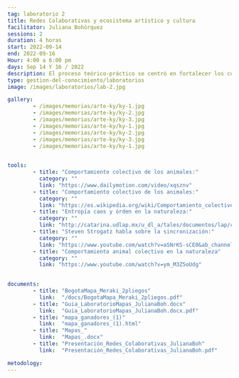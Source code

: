 ```yaml
---
tag: laboratorio 2
title: Redes Colaborativas y ecosistema artístico y cultura
facilitator: Juliana Bohórquez 
sessions: 2
duration: 4 horas
start: 2022-09-14
end: 2022-09-16
Hour: 4:00 a 6:00 pm
days: Sep 14 Y 16 / 2022
description: El proceso teórico-práctico se centró en fortalecer los conceptos de redes colaborativas y del ecosistema cultural y artístico en Bogotá, a través de los conceptos de dinámicas de colaboración ecosistémica y tipos de interacción basados en el pensamiento sistémico y la bioinspiración. 
type: gestion-del-conocimiento/laboratorios
image: /images/laboratorios/lab-2.jpg

gallery:
        - /images/memorias/arte-ky/ky-1.jpg
        - /images/memorias/arte-ky/ky-2.jpg
        - /images/memorias/arte-ky/ky-3.jpg
        - /images/memorias/arte-ky/ky-1.jpg
        - /images/memorias/arte-ky/ky-2.jpg
        - /images/memorias/arte-ky/ky-3.jpg
        - /images/memorias/arte-ky/ky-1.jpg
        

tools:  
        - title: "Comportamiento colectivo de los animales:"
          category: ""
          link: "https://www.dailymotion.com/video/xqsznv"
        - title: "Comportamiento colectivo de los animales:"
          category: ""
          link: "https://es.wikipedia.org/wiki/Comportamiento_colectivo_de_los_animales"
        - title: "Entropía caos y órden en la naturaleza:"
          category: ""
          link: "http://catarina.udlap.mx/u_dl_a/tales/documentos/lap/carmona_c_dc/capitulo1.pdf"
        - title: "Steven Strogatz habla sobre la sincronización:"
          category: ""
          link: "https://www.youtube.com/watch?v=aSNrKS-sCE0&ab_channel=TED"
        - title: "Comportamiento animal colectivo en la naturaleza"
          category: ""
          link: "https://www.youtube.com/watch?v=ym_M3Z5oUdg"
        

documents: 
        - title: "BogotaMapa_Meraki_2pliegos"
          link:  "/docs/BogotaMapa_Meraki_2pliegos.pdf"
        - title: "Guia_LaboratorioMapas_JulianaBoh.docx"
          link:  "Guia_LaboratorioMapas_JulianaBoh.docx.pdf"
        - title: "mapa_ganadores_(1)"
          link:  "mapa_ganadores_(1).html"
        - title: "Mapas_"
          link:  "Mapas_.docx"
        - title: "Presentación_Redes_Colaborativas_JulianaBoh"
          link:  "Presentación_Redes_Colaborativas_JulianaBoh.pdf"

metodology: 
---
```


